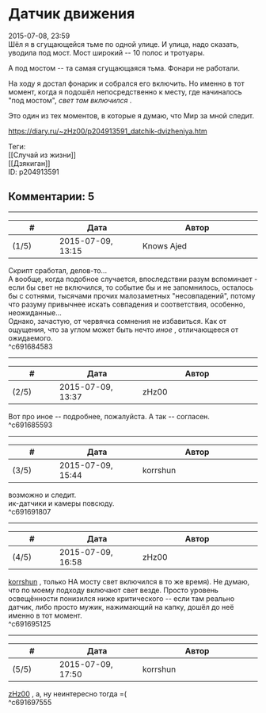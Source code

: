 Датчик движения
===============

  
2015-07-08, 23:59  
 Шёл я в сгущающейся тьме по одной улице. И улица, надо сказать, уводила под мост. Мост широкий -- 10 полос и тротуары.   
   
 А под мостом -- та самая сгущающаяся тьма. Фонари не работали.   
   
 На ходу я достал фонарик и собрался его включить. Но именно в тот момент, когда я подошёл непосредственно к месту, где начиналось "под мостом",  *свет там включился*  .   
   
 Это один из тех моментов, в которые я думаю, что Мир за мной следит.   
  
<https://diary.ru/~zHz00/p204913591_datchik-dvizheniya.htm>  
  
Теги:  
[[Случай из жизни]]  
[[Дзякиган]]  
ID: p204913591  


Комментарии: 5
--------------

  


---



|         #         |              Дата              |                     Автор                     |           ID           |
| --- | --- | --- | --- |
| (1/5) | 2015-07-09, 13:15 | Knows Ajed | c691684583 |

  
 Скрипт сработал, делов-то...   
 А вообще, когда подобное случается, впоследствии разум вспоминает - если бы свет не включился, то событие бы и не запомнилось, осталось бы с сотнями, тысячами прочих малозаметных "несовпадений", потому что разуму привычнее искать совпадения и соответствия, особенно, неожиданные...   
 Однако, зачастую, от червячка сомнения не избавиться. Как от ощущения, что за углом может быть нечто  *иное*  , отличающееся от ожидаемого.   
 ^c691684583

---



|         #         |              Дата              |                     Автор                     |           ID           |
| --- | --- | --- | --- |
| (2/5) | 2015-07-09, 13:37 | zHz00 | c691685593 |

  
 Вот про иное -- подробнее, пожалуйста. А так -- согласен.   
 ^c691685593

---



|         #         |              Дата              |                     Автор                     |           ID           |
| --- | --- | --- | --- |
| (3/5) | 2015-07-09, 15:44 | korrshun | c691691807 |

  
 возможно и следит.   
 ик-датчики и камеры повсюду.   
 ^c691691807

---



|         #         |              Дата              |                     Автор                     |           ID           |
| --- | --- | --- | --- |
| (4/5) | 2015-07-09, 16:58 | zHz00 | c691695125 |

  
  [korrshun](http://Igel-kun.diary.ru "kimi wo shiranai monogatari")  , только НА мосту свет включился в то же время). Не думаю, что по моему подходу включают свет везде. Просто уровень освещённости понизился ниже критического -- если там реально датчик, либо просто мужик, нажимающий на капку, дошёл до неё именно в тот момент.   
 ^c691695125

---



|         #         |              Дата              |                     Автор                     |           ID           |
| --- | --- | --- | --- |
| (5/5) | 2015-07-09, 17:50 | korrshun | c691697555 |

  
  [zHz00](https://zHz00.diary.ru "Untitled")  , а, ну неинтересно тогда =(   
 ^c691697555